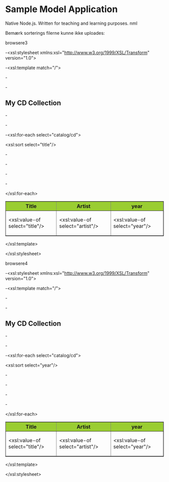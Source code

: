 Sample Model Application
========================

Native Node.js. 
Written for teaching and learning purposes.
nml

Bemærk sorterings filerne kunne ikke uploades:

browsere3
<?xml version="1.0" encoding="UTF-8"?>

-<xsl:stylesheet xmlns:xsl="http://www.w3.org/1999/XSL/Transform" version="1.0">


-<xsl:template match="/">


-<html>


-<body>

<h2>My CD Collection</h2>


-<table border="1">


-<tr bgcolor="#9acd32">

<th>Title</th>

<th>Artist</th>

<th>year</th>

</tr>


-<xsl:for-each select="catalog/cd">

<xsl:sort select="title"/>


-<tr>


-<td>

<xsl:value-of select="title"/>

</td>


-<td>

<xsl:value-of select="artist"/>

</td>


-<td>

<xsl:value-of select="year"/>

</td>

</tr>

</xsl:for-each>

</table>

</body>

</html>

</xsl:template>

</xsl:stylesheet>






browsere4

<?xml version="1.0" encoding="UTF-8"?>

-<xsl:stylesheet xmlns:xsl="http://www.w3.org/1999/XSL/Transform" version="1.0">


-<xsl:template match="/">


-<html>


-<body>

<h2>My CD Collection</h2>


-<table border="1">


-<tr bgcolor="#9acd32">

<th>Title</th>

<th>Artist</th>

<th>year</th>

</tr>


-<xsl:for-each select="catalog/cd">

<xsl:sort select="year"/>


-<tr>


-<td>

<xsl:value-of select="title"/>

</td>


-<td>

<xsl:value-of select="artist"/>

</td>


-<td>

<xsl:value-of select="year"/>

</td>

</tr>

</xsl:for-each>

</table>

</body>

</html>

</xsl:template>

</xsl:stylesheet>







